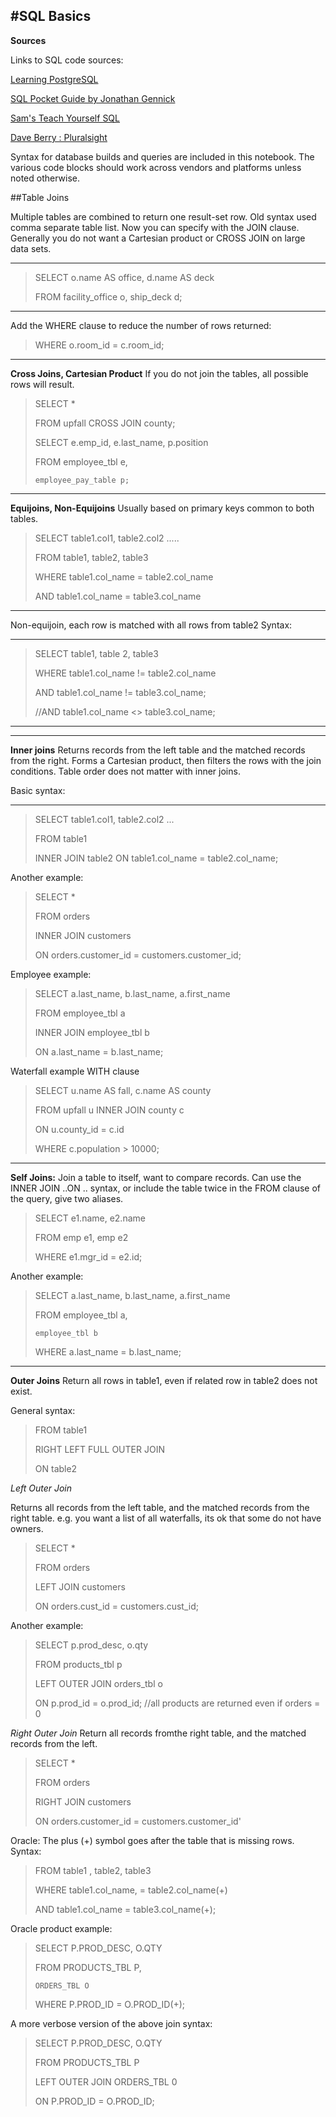 #SQL Basics
------
**Sources**

Links to SQL code sources:

[Learning PostgreSQL](https://www.packtpub.com/big-data-and-business-intelligence/learning-postgresql)

[SQL Pocket Guide by Jonathan Gennick](http://shop.oreilly.com/product/9780596005122.do)

[Sam's Teach Yourself SQL](https://www.oreilly.com/library/view/sams-teach-yourself/9780132603911/)
 
[Dave Berry : Pluralsight](https://www.pluralsight.com/authors/david-berry)

 

Syntax for database builds and queries are included in this notebook.
The various code blocks should work across vendors and platforms unless noted otherwise.

##Table Joins


Multiple tables are combined to return one result-set row.
Old syntax used comma separate table list. Now you can specify with the JOIN clause.
Generally you do not want a Cartesian product or CROSS JOIN on large data sets.
___
>SELECT o.name AS office, d.name AS deck
> 
>FROM facility_office o, ship_deck d;
___

Add the WHERE clause to reduce the number of rows returned:
 
>WHERE o.room_id = c.room_id;


___
**Cross Joins, Cartesian Product**
If you do not join the tables, all possible rows will result.

>SELECT *
> 
>FROM upfall CROSS JOIN county;
>
>SELECT e.emp_id, e.last_name, p.position
> 
>FROM employee_tbl e,
> 
>     employee_pay_table p;

___
**Equijoins, Non-Equijoins**
Usually based on primary keys common to both tables. 

>SELECT table1.col1, table2.col2 .....
>
>FROM table1, table2, table3
>
>WHERE table1.col_name = table2.col_name
>
> AND table1.col_name = table3.col_name
___

Non-equijoin, each row is matched with all rows from table2 
Syntax:

_____    
>SELECT table1, table 2, table3
> 
>WHERE table1.col_name != table2.col_name
> 
>AND table1.col_name != table3.col_name;
> 
>//AND table1.col_name <> table3.col_name;
_____

___
**Inner joins**
Returns records from the left table and the matched records from the right.
Forms a Cartesian product, then filters the rows with the join conditions.
 Table order does not matter with inner joins. 
 
Basic syntax:

____    
>SELECT  table1.col1, table2.col2 ...
> 
>FROM table1
> 
>INNER JOIN table2 ON table1.col_name = table2.col_name;
 

Another example:
>SELECT *
> 
>FROM orders
> 
>INNER JOIN customers
>
>ON orders.customer_id = customers.customer_id;


Employee example:
 
>SELECT a.last_name, b.last_name, a.first_name
> 
>FROM employee_tbl a
> 
>INNER JOIN employee_tbl b
> 
>ON a.last_name = b.last_name;

 
Waterfall example WITH clause 

>SELECT u.name AS fall, c.name AS county
>
>FROM upfall u INNER JOIN county c
> 
>  ON u.county_id = c.id
> 
>WHERE c.population > 10000;
 
  

_________
**Self Joins:** 
Join a table to itself, want to compare records.
Can use the INNER JOIN ..ON .. syntax, or include the table twice in
the FROM clause of the query, give two aliases. 
 

>SELECT e1.name, e2.name
> 
>FROM emp e1, emp e2
> 
>WHERE e1.mgr_id = e2.id;
 

Another example:
 
> SELECT a.last_name, b.last_name, a.first_name
> 
> FROM employee_tbl a,
> 
>     employee_tbl b
> 
> WHERE a.last_name = b.last_name;




___
**Outer Joins**
Return all rows in table1, even if related row in table2 does not exist.

General syntax:
 
>FROM table1
> 
>RIGHT LEFT FULL OUTER JOIN
> 
>ON table2

 
*Left Outer Join*
 
Returns all records from the left table, and the matched records from the right table.
e.g. you want a list of all waterfalls, its ok that some do not have owners. 

 
>SELECT *
> 
>FROM orders
> 
>LEFT JOIN customers
> 
>ON orders.cust_id = customers.cust_id;

 
Another example:
 
>SELECT p.prod_desc, o.qty
> 
>FROM products_tbl p
> 
>LEFT OUTER JOIN orders_tbl o
> 
>ON p.prod_id = o.prod_id;
>//all products are returned even if orders = 0
 

*Right Outer Join*
Return all records fromthe right table, and the matched records from the left.
 
>SELECT *
> 
>FROM orders
> 
>RIGHT JOIN customers
> 
>ON orders.customer_id = customers.customer_id'




Oracle: The plus (+) symbol goes after the table that is missing rows.
Syntax:
 
>FROM table1 , table2, table3
> 
>WHERE table1.col_name, = table2.col_name(+)
> 
>AND table1.col_name = table3.col_name(+);

 
Oracle product example:
 
> SELECT P.PROD_DESC, O.QTY
> 
> FROM PRODUCTS_TBL P,
> 
>     ORDERS_TBL O
> 
> WHERE P.PROD_ID = O.PROD_ID(+);
 
 
A more verbose version of the above join syntax:
 
>SELECT P.PROD_DESC, O.QTY
> 
>FROM PRODUCTS_TBL P
> 
>LEFT OUTER JOIN ORDERS_TBL 0
> 
>ON P.PROD_ID = O.PROD_ID;
 


